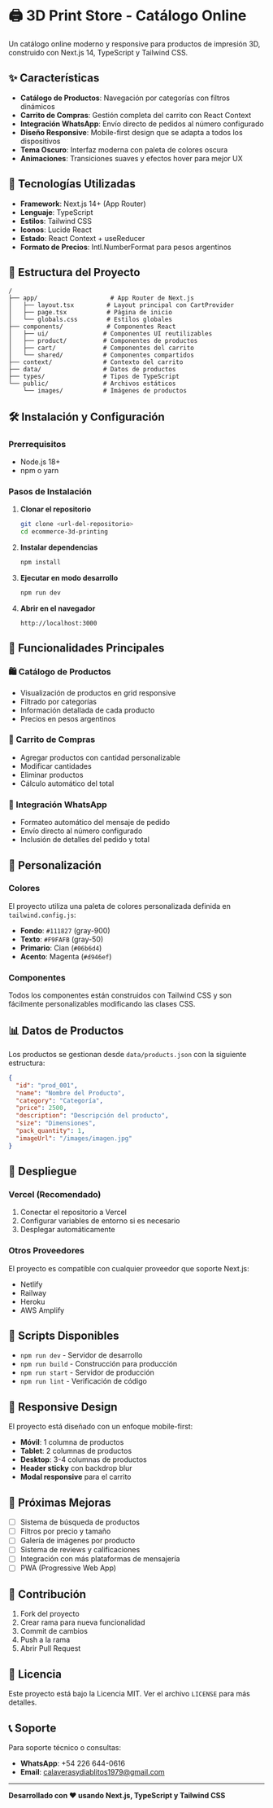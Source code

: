 # 🖨️ 3D Print Store - Catálogo Online

Un catálogo online moderno y responsive para productos de impresión 3D, construido con Next.js 14, TypeScript y Tailwind CSS.

## ✨ Características

- **Catálogo de Productos**: Navegación por categorías con filtros dinámicos
- **Carrito de Compras**: Gestión completa del carrito con React Context
- **Integración WhatsApp**: Envío directo de pedidos al número configurado
- **Diseño Responsive**: Mobile-first design que se adapta a todos los dispositivos
- **Tema Oscuro**: Interfaz moderna con paleta de colores oscura
- **Animaciones**: Transiciones suaves y efectos hover para mejor UX

## 🚀 Tecnologías Utilizadas

- **Framework**: Next.js 14+ (App Router)
- **Lenguaje**: TypeScript
- **Estilos**: Tailwind CSS
- **Iconos**: Lucide React
- **Estado**: React Context + useReducer
- **Formato de Precios**: Intl.NumberFormat para pesos argentinos

## 📁 Estructura del Proyecto

```
/
├── app/                    # App Router de Next.js
│   ├── layout.tsx         # Layout principal con CartProvider
│   ├── page.tsx           # Página de inicio
│   └── globals.css        # Estilos globales
├── components/            # Componentes React
│   ├── ui/               # Componentes UI reutilizables
│   ├── product/          # Componentes de productos
│   ├── cart/             # Componentes del carrito
│   └── shared/           # Componentes compartidos
├── context/              # Contexto del carrito
├── data/                 # Datos de productos
├── types/                # Tipos de TypeScript
└── public/               # Archivos estáticos
    └── images/           # Imágenes de productos
```

## 🛠️ Instalación y Configuración

### Prerrequisitos

- Node.js 18+
- npm o yarn

### Pasos de Instalación

1. **Clonar el repositorio**

   ```bash
   git clone <url-del-repositorio>
   cd ecommerce-3d-printing
   ```

2. **Instalar dependencias**

   ```bash
   npm install
   ```

3. **Ejecutar en modo desarrollo**

   ```bash
   npm run dev
   ```

4. **Abrir en el navegador**
   ```
   http://localhost:3000
   ```

## 📱 Funcionalidades Principales

### 🛍️ Catálogo de Productos

- Visualización de productos en grid responsive
- Filtrado por categorías
- Información detallada de cada producto
- Precios en pesos argentinos

### 🛒 Carrito de Compras

- Agregar productos con cantidad personalizable
- Modificar cantidades
- Eliminar productos
- Cálculo automático del total

### 📱 Integración WhatsApp

- Formateo automático del mensaje de pedido
- Envío directo al número configurado
- Inclusión de detalles del pedido y total

## 🎨 Personalización

### Colores

El proyecto utiliza una paleta de colores personalizada definida en `tailwind.config.js`:

- **Fondo**: `#111827` (gray-900)
- **Texto**: `#F9FAFB` (gray-50)
- **Primario**: Cian (`#06b6d4`)
- **Acento**: Magenta (`#d946ef`)

### Componentes

Todos los componentes están construidos con Tailwind CSS y son fácilmente personalizables modificando las clases CSS.

## 📊 Datos de Productos

Los productos se gestionan desde `data/products.json` con la siguiente estructura:

```json
{
  "id": "prod_001",
  "name": "Nombre del Producto",
  "category": "Categoría",
  "price": 2500,
  "description": "Descripción del producto",
  "size": "Dimensiones",
  "pack_quantity": 1,
  "imageUrl": "/images/imagen.jpg"
}
```

## 🚀 Despliegue

### Vercel (Recomendado)

1. Conectar el repositorio a Vercel
2. Configurar variables de entorno si es necesario
3. Desplegar automáticamente

### Otros Proveedores

El proyecto es compatible con cualquier proveedor que soporte Next.js:

- Netlify
- Railway
- Heroku
- AWS Amplify

## 🔧 Scripts Disponibles

- `npm run dev` - Servidor de desarrollo
- `npm run build` - Construcción para producción
- `npm run start` - Servidor de producción
- `npm run lint` - Verificación de código

## 📱 Responsive Design

El proyecto está diseñado con un enfoque mobile-first:

- **Móvil**: 1 columna de productos
- **Tablet**: 2 columnas de productos
- **Desktop**: 3-4 columnas de productos
- **Header sticky** con backdrop blur
- **Modal responsive** para el carrito

## 🎯 Próximas Mejoras

- [ ] Sistema de búsqueda de productos
- [ ] Filtros por precio y tamaño
- [ ] Galería de imágenes por producto
- [ ] Sistema de reviews y calificaciones
- [ ] Integración con más plataformas de mensajería
- [ ] PWA (Progressive Web App)

## 🤝 Contribución

1. Fork del proyecto
2. Crear rama para nueva funcionalidad
3. Commit de cambios
4. Push a la rama
5. Abrir Pull Request

## 📄 Licencia

Este proyecto está bajo la Licencia MIT. Ver el archivo `LICENSE` para más detalles.

## 📞 Soporte

Para soporte técnico o consultas:

- **WhatsApp**: +54 226 644-0616
- **Email**: calaverasydiablitos1979@gmail.com

---

**Desarrollado con ❤️ usando Next.js, TypeScript y Tailwind CSS**
